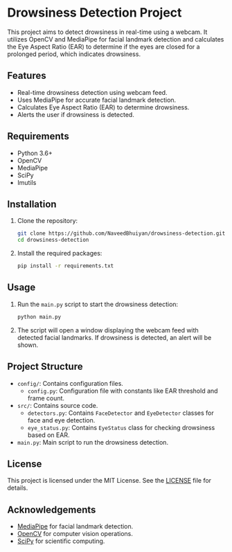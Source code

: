 # Drowsiness Detection Project

This project aims to detect drowsiness in real-time using a webcam. It utilizes OpenCV and MediaPipe for facial landmark detection and calculates the Eye Aspect Ratio (EAR) to determine if the eyes are closed for a prolonged period, which indicates drowsiness.

## Features

- Real-time drowsiness detection using webcam feed.
- Uses MediaPipe for accurate facial landmark detection.
- Calculates Eye Aspect Ratio (EAR) to determine drowsiness.
- Alerts the user if drowsiness is detected.

## Requirements

- Python 3.6+
- OpenCV
- MediaPipe
- SciPy
- Imutils

## Installation

1. Clone the repository:

    ```bash
    git clone https://github.com/NaveedBhuiyan/drowsiness-detection.git
    cd drowsiness-detection
    ```

2. Install the required packages:

    ```bash
    pip install -r requirements.txt
    ```

## Usage

1. Run the `main.py` script to start the drowsiness detection:

    ```bash
    python main.py
    ```

2. The script will open a window displaying the webcam feed with detected facial landmarks. If drowsiness is detected, an alert will be shown.

## Project Structure

- `config/`: Contains configuration files.
  - `config.py`: Configuration file with constants like EAR threshold and frame count.
- `src/`: Contains source code.
  - `detectors.py`: Contains `FaceDetector` and `EyeDetector` classes for face and eye detection.
  - `eye_status.py`: Contains `EyeStatus` class for checking drowsiness based on EAR.
- `main.py`: Main script to run the drowsiness detection.

## License

This project is licensed under the MIT License. See the [LICENSE](LICENSE) file for details.

## Acknowledgements

- [MediaPipe](https://google.github.io/mediapipe/) for facial landmark detection.
- [OpenCV](https://opencv.org/) for computer vision operations.
- [SciPy](https://www.scipy.org/) for scientific computing.

